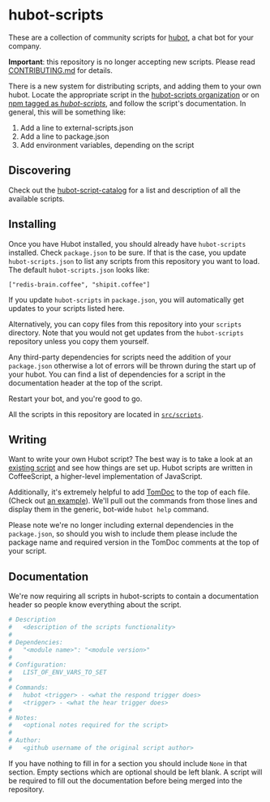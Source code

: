 # hubot-scripts

These are a collection of community scripts for [hubot][hubot], a chat bot for
your company.

**Important**: this repository is no longer accepting new scripts. Please read [CONTRIBUTING.md](CONTRIBUTING.md) for details.

There is a new system for distributing scripts, and adding them to your own hubot. Locate the appropriate script in the [hubot-scripts organization](https://github.com/hubot-scripts) or on [npm tagged as *hubot-scripts*](https://www.npmjs.org/browse/keyword/hubot-scripts), and follow the script's documentation. In general, this will be something like:

1. Add a line to external-scripts.json
2. Add a line to package.json
3. Add environment variables, depending on the script

## Discovering

Check out the [hubot-script-catalog][script-catalog] for a list and description
of all the available scripts.

## Installing

Once you have Hubot installed, you should already have `hubot-scripts`
installed. Check `package.json` to be sure. If that is the case, you update
`hubot-scripts.json` to list any scripts from this repository you want to load.
The default `hubot-scripts.json` looks like:

    ["redis-brain.coffee", "shipit.coffee"]

If you update `hubot-scripts` in `package.json`, you will automatically get
updates to your scripts listed here.

Alternatively, you can copy files from this repository into your `scripts`
directory. Note that you would not get updates from the `hubot-scripts`
repository unless you copy them yourself.

Any third-party dependencies for scripts need the addition of your
`package.json` otherwise a lot of errors will be thrown during the start up of
your hubot. You can find a list of dependencies for a script in the
documentation header at the top of the script.

Restart your bot, and you're good to go.

All the scripts in this repository are located in [`src/scripts`][src-scripts].

## Writing

Want to write your own Hubot script? The best way is to take a look at an
[existing script][example-script] and see how things are set up. Hubot scripts
are written in CoffeeScript, a higher-level implementation of JavaScript.

Additionally, it's extremely helpful to add [TomDoc][tomdoc] to the top of each
file. (Check out [an example][example-script-doc]). We'll pull out the commands
from those lines and display them in the generic, bot-wide `hubot help`
command.

Please note we're no longer including external dependencies in the
`package.json`, so should you wish to include them please include the package
name and required version in the TomDoc comments at the top of your script.

## Documentation

We're now requiring all scripts in hubot-scripts to contain a documentation
header so people know everything about the script.

```coffeescript
# Description
#   <description of the scripts functionality>
#
# Dependencies:
#   "<module name>": "<module version>"
#
# Configuration:
#   LIST_OF_ENV_VARS_TO_SET
#
# Commands:
#   hubot <trigger> - <what the respond trigger does>
#   <trigger> - <what the hear trigger does>
#
# Notes:
#   <optional notes required for the script>
#
# Author:
#   <github username of the original script author>
```

If you have nothing to fill in for a section you should include `None` in that
section. Empty sections which are optional should be left blank. A script will
be required to fill out the documentation before being merged into the
repository.

[hubot]: https://github.com/github/hubot
[script-catalog]: http://hubot-script-catalog.herokuapp.com
[src-scripts]: https://github.com/github/hubot-scripts/tree/master/src/scripts
[tomdoc]: http://tomdoc.org
[example-script]: https://github.com/github/hubot-scripts/blob/master/src/scripts/tweet.coffee
[hubot-script-tests]: https://github.com/github/hubot-scripts/blob/master/test/tests.coffee
[example-script-doc]: https://github.com/github/hubot-scripts/blob/master/src/scripts/speak.coffee#L1-5
